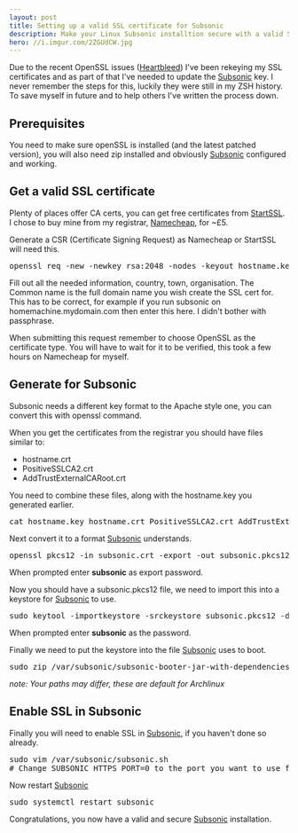 ```yaml
---
layout: post
title: Setting up a valid SSL certificate for Subsonic
description: Make your Linux Subsonic installtion secure with a valid SSL certificate.
hero: //i.imgur.com/2ZGUdCW.jpg
---
```


Due to the recent OpenSSL issues ([Heartbleed][heartbleed]) I've been rekeying my
SSL certificates and as part of that I've needed to update the [Subsonic][subsonic]
key. I never remember the steps for this, luckily they were still in my ZSH
history. To save myself in future and to help others I've written the
process down.

## Prerequisites

You need to make sure openSSL is installed (and the latest patched version), you
will also need zip installed and obviously [Subsonic][subsonic] configured and working.

## Get a valid SSL certificate

Plenty of places offer CA certs, you can get free certificates from
[StartSSL][startssl]. I chose to buy mine from my registrar,
[Namecheap][namecheap], for ~£5.

Generate a CSR (Certificate Signing Request) as Namecheap or StartSSL will need this.

<pre>
openssl req -new -newkey rsa:2048 -nodes -keyout hostname.key -out hostname.csr
</pre>

Fill out all the needed information, country, town, organisation. The Common
name is the full domain name you wish create the SSL cert for. This has to be
correct, for example if you run subsonic on homemachine.mydomain.com then enter
this here. I didn't bother with passphrase.

When submitting this request remember to choose OpenSSL as the certificate type.
You will have to wait for it to be verified, this took a few hours on Namecheap
for myself.

## Generate for Subsonic

Subsonic needs a different key format to the Apache style one, you can convert
this with openssl command.

When you get the certificates from the registrar you should have files similar
to:

- hostname.crt
- PositiveSSLCA2.crt
- AddTrustExternalCARoot.crt

You need to combine these files, along with the hostname.key you generated
earlier.

<pre>
cat hostname.key hostname.crt PositiveSSLCA2.crt AddTrustExternalCARoot.crt > subsonic.crt
</pre>

Next convert it to a format [Subsonic][subsonic] understands.

<pre>
openssl pkcs12 -in subsonic.crt -export -out subsonic.pkcs12
</pre>

When prompted enter __subsonic__ as export password.

Now you should have a subsonic.pkcs12 file, we need to import this into a
keystore for [Subsonic][subsonic] to use.

<pre>
sudo keytool -importkeystore -srckeystore subsonic.pkcs12 -destkeystore subsonic.keystore -srcstoretype PKCS12 -srcstorepass subsonic -srcalias 1 -destalias subsonic
</pre>

When prompted enter __subsonic__ as the password.

Finally we need to put the keystore into the file [Subsonic][subsonic] uses to
boot.

<pre>
sudo zip /var/subsonic/subsonic-booter-jar-with-dependencies.jar subsonic.keystore
</pre>

_note: Your paths may differ, these are default for Archlinux_

## Enable SSL in Subsonic

Finally you will need to enable SSL in [Subsonic][subsonic], if you haven't done so already.

<pre>
sudo vim /var/subsonic/subsonic.sh
# Change SUBSONIC_HTTPS_PORT=0 to the port you want to use for SSL.
</pre>

Now restart [Subsonic][subsonic]

<pre>
sudo systemctl restart subsonic
</pre>


Congratulations, you now have a valid and secure [Subsonic][subsonic]
installation.

[heartbleed]: http://heartbleed.com
[subsonic]: http://subsonic.org
[startssl]: http://www.startssl.com
[namecheap]: http://namecheap.com

